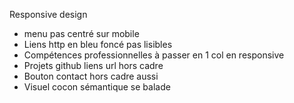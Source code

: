 Responsive design 
- menu pas centré sur mobile
- Liens http en bleu foncé pas lisibles
- Compétences professionnelles à passer en 1 col en responsive
- Projets github liens url hors cadre
- Bouton contact hors cadre aussi 
- Visuel cocon sémantique se balade 

